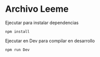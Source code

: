 # Archivo Leeme

Ejecutar para instalar dependencias

```
npm install
```

Ejecutar en Dev para compilar en desarrollo

```
npm run Dev
```